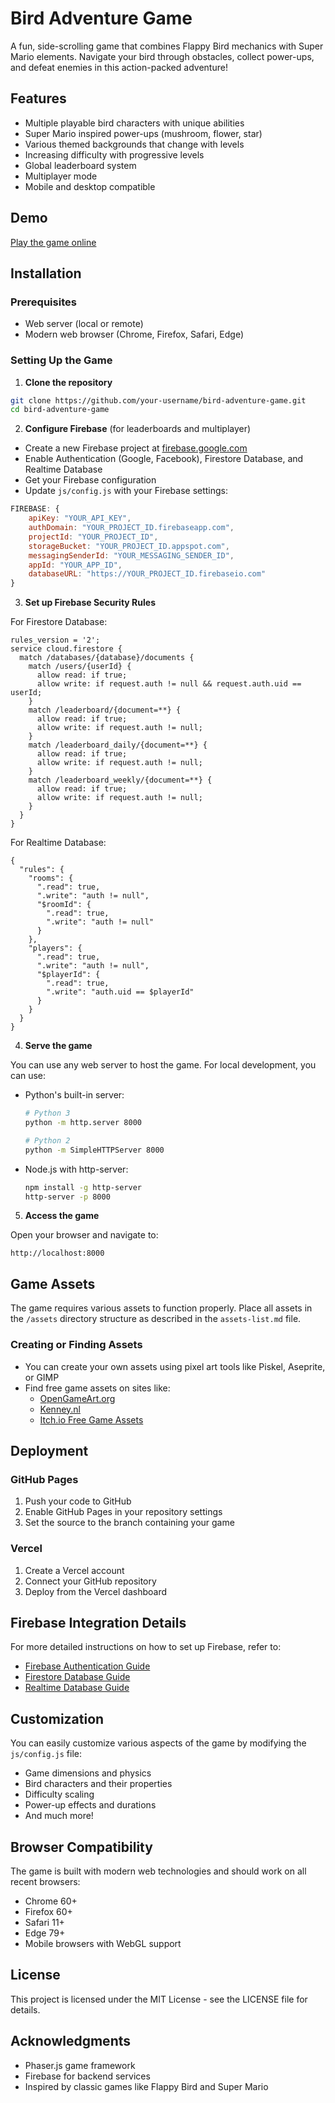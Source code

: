 # Bird Adventure Game

A fun, side-scrolling game that combines Flappy Bird mechanics with Super Mario elements. Navigate your bird through obstacles, collect power-ups, and defeat enemies in this action-packed adventure!

## Features

- Multiple playable bird characters with unique abilities
- Super Mario inspired power-ups (mushroom, flower, star)
- Various themed backgrounds that change with levels
- Increasing difficulty with progressive levels
- Global leaderboard system
- Multiplayer mode
- Mobile and desktop compatible

## Demo

[Play the game online](https://velkushanov.github.io/bird-adventure-game/)

## Installation

### Prerequisites

- Web server (local or remote)
- Modern web browser (Chrome, Firefox, Safari, Edge)

### Setting Up the Game

1. **Clone the repository**

```bash
git clone https://github.com/your-username/bird-adventure-game.git
cd bird-adventure-game
```

2. **Configure Firebase** (for leaderboards and multiplayer)

- Create a new Firebase project at [firebase.google.com](https://firebase.google.com)
- Enable Authentication (Google, Facebook), Firestore Database, and Realtime Database
- Get your Firebase configuration
- Update `js/config.js` with your Firebase settings:

```javascript
FIREBASE: {
    apiKey: "YOUR_API_KEY",
    authDomain: "YOUR_PROJECT_ID.firebaseapp.com",
    projectId: "YOUR_PROJECT_ID",
    storageBucket: "YOUR_PROJECT_ID.appspot.com",
    messagingSenderId: "YOUR_MESSAGING_SENDER_ID",
    appId: "YOUR_APP_ID",
    databaseURL: "https://YOUR_PROJECT_ID.firebaseio.com"
}
```

3. **Set up Firebase Security Rules**

For Firestore Database:

```
rules_version = '2';
service cloud.firestore {
  match /databases/{database}/documents {
    match /users/{userId} {
      allow read: if true;
      allow write: if request.auth != null && request.auth.uid == userId;
    }
    match /leaderboard/{document=**} {
      allow read: if true;
      allow write: if request.auth != null;
    }
    match /leaderboard_daily/{document=**} {
      allow read: if true;
      allow write: if request.auth != null;
    }
    match /leaderboard_weekly/{document=**} {
      allow read: if true;
      allow write: if request.auth != null;
    }
  }
}
```

For Realtime Database:

```
{
  "rules": {
    "rooms": {
      ".read": true,
      ".write": "auth != null",
      "$roomId": {
        ".read": true,
        ".write": "auth != null"
      }
    },
    "players": {
      ".read": true,
      ".write": "auth != null",
      "$playerId": {
        ".read": true,
        ".write": "auth.uid == $playerId"
      }
    }
  }
}
```

4. **Serve the game**

You can use any web server to host the game. For local development, you can use:

- Python's built-in server:
  ```bash
  # Python 3
  python -m http.server 8000
  
  # Python 2
  python -m SimpleHTTPServer 8000
  ```

- Node.js with http-server:
  ```bash
  npm install -g http-server
  http-server -p 8000
  ```

5. **Access the game**

Open your browser and navigate to:
```
http://localhost:8000
```

## Game Assets

The game requires various assets to function properly. Place all assets in the `/assets` directory structure as described in the `assets-list.md` file.

### Creating or Finding Assets

- You can create your own assets using pixel art tools like Piskel, Aseprite, or GIMP
- Find free game assets on sites like:
  - [OpenGameArt.org](https://opengameart.org/)
  - [Kenney.nl](https://kenney.nl/)
  - [Itch.io Free Game Assets](https://itch.io/game-assets/free)

## Deployment

### GitHub Pages

1. Push your code to GitHub
2. Enable GitHub Pages in your repository settings
3. Set the source to the branch containing your game

### Vercel

1. Create a Vercel account
2. Connect your GitHub repository
3. Deploy from the Vercel dashboard

## Firebase Integration Details

For more detailed instructions on how to set up Firebase, refer to:
- [Firebase Authentication Guide](https://firebase.google.com/docs/auth/web/start)
- [Firestore Database Guide](https://firebase.google.com/docs/firestore/quickstart)
- [Realtime Database Guide](https://firebase.google.com/docs/database/web/start)

## Customization

You can easily customize various aspects of the game by modifying the `js/config.js` file:

- Game dimensions and physics
- Bird characters and their properties
- Difficulty scaling
- Power-up effects and durations
- And much more!

## Browser Compatibility

The game is built with modern web technologies and should work on all recent browsers:
- Chrome 60+
- Firefox 60+
- Safari 11+
- Edge 79+
- Mobile browsers with WebGL support

## License

This project is licensed under the MIT License - see the LICENSE file for details.

## Acknowledgments

- Phaser.js game framework
- Firebase for backend services
- Inspired by classic games like Flappy Bird and Super Mario